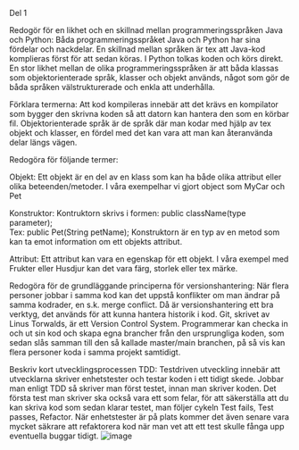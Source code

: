 
Del 1

Redogör för en likhet och en skillnad mellan programmeringsspråken Java och Python:
Båda programmeringsspråket Java och Python har sina fördelar och nackdelar. 
En skillnad mellan språken är tex att Java-kod komplieras först för att sedan köras. I Python tolkas koden och körs direkt. 
En stor likhet mellan de olika programmeringsspråken är att båda klassas som objektorienterade språk, klasser och objekt används, något som gör de båda språken välstrukturerade och enkla att underhålla. 

Förklara termerna:
Att kod kompileras innebär att det krävs en kompilator som bygger den skrivna koden så att datorn kan hantera den som en körbar fil.
Objektorienterade språk är de språk där man kodar med hjälp av tex objekt och klasser, en fördel med det kan vara att man kan återanvända delar längs vägen. 

Redogöra för följande termer:
		
Objekt:
Ett objekt är en del av en klass som kan ha både olika attribut eller olika beteenden/metoder. I våra exempelhar vi gjort object som MyCar och Pet

Konstruktor:
Kontruktorn skrivs i formen: public className(type parameter);  
Tex: public Pet(String petName);
Konstruktorn är en typ av en metod som kan ta emot information om ett objekts attribut.

Attribut:
Ett attribut kan vara en egenskap för ett objekt. I våra exempel med Frukter eller Husdjur kan det vara färg, storlek eller tex märke. 

Redogöra för de grundläggande principerna för versionshantering:
När flera personer jobbar i samma kod kan det uppstå konflikter om man ändrar på samma kodrader, en s.k. merge conflict. Då är versionshantering ett bra verktyg, det används för att kunna hantera historik i kod. 
Git, skrivet av Linus Torwalds, är ett Version Control System. Programmerar kan checka in och ut sin kod och skapa egna brancher från den ursprungliga koden, som sedan slås samman till den så kallade master/main branchen, 
på så vis kan flera personer koda i samma projekt samtidigt. 


Beskriv kort utvecklingsprocessen TDD:
Testdriven utveckling innebär att utvecklarna skriver enhetstester och testar koden i ett tidigt skede. Jobbar man enligt TDD så skriver man först testet, innan man skriver koden. Det första test man skriver ska också vara ett som felar, för att säkerställa att du kan skriva kod som sedan klarar testet, man följer cykeln Test fails, Test passes, Refactor. 
När enhetstester är på plats kommer det även senare vara mycket säkrare att refaktorera kod när man vet att ett test skulle fånga upp eventuella buggar tidigt. ![image](https://github.com/user-attachments/assets/cffca310-7c76-4b50-9423-f6e156c34c92)
